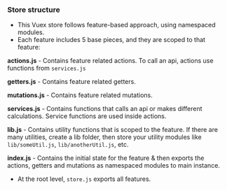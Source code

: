 ### Store structure

-   This Vuex store follows feature-based approach, using namespaced modules.
-   Each feature includes 5 base pieces, and they are scoped to that feature:

**actions.js** - Contains feature related actions. To call an api, actions use functions from `services.js`

**getters.js** - Contains feature related getters.

**mutations.js** - Contains feature related mutations.

**services.js** - Contains functions that calls an api or makes different calculations. Service functions are used inside actions.

**lib.js** - Contains utility functions that is scoped to the feature. If there are many utilities, create a lib folder, then store your utility modules like `lib/someUtil.js`, `lib/anotherUtil.js`, etc.

**index.js** - Contains the initial state for the feature & then exports the actions, getters and mutations as namespaced modules to main instance.

-   At the root level, `store.js` exports all features.
